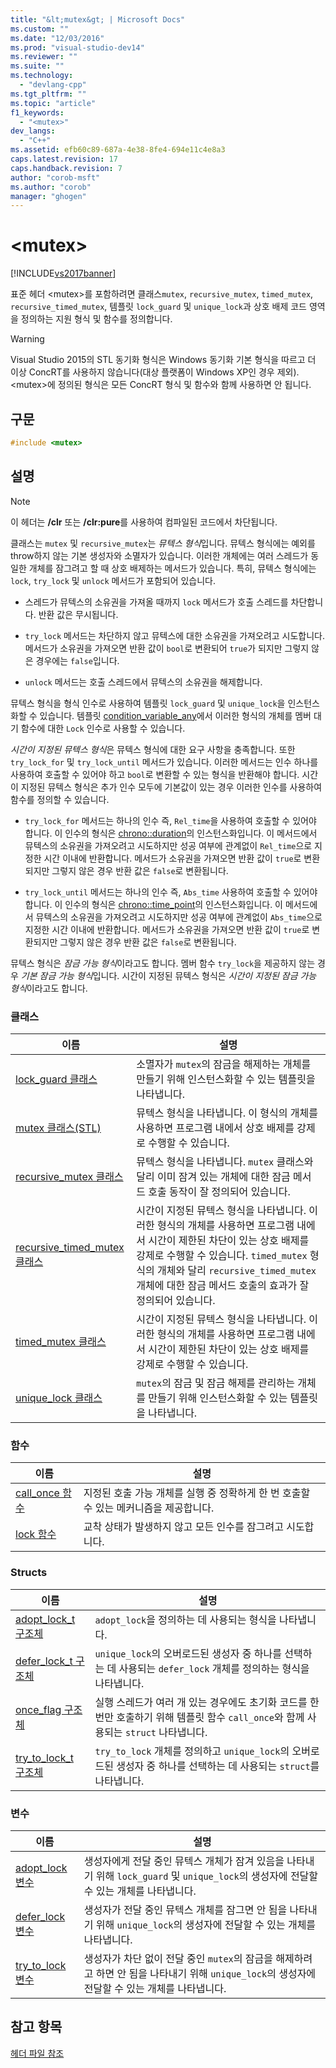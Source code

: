 ```yaml
---
title: "&lt;mutex&gt; | Microsoft Docs"
ms.custom: ""
ms.date: "12/03/2016"
ms.prod: "visual-studio-dev14"
ms.reviewer: ""
ms.suite: ""
ms.technology: 
  - "devlang-cpp"
ms.tgt_pltfrm: ""
ms.topic: "article"
f1_keywords: 
  - "<mutex>"
dev_langs: 
  - "C++"
ms.assetid: efb60c89-687a-4e38-8fe4-694e11c4e8a3
caps.latest.revision: 17
caps.handback.revision: 7
author: "corob-msft"
ms.author: "corob"
manager: "ghogen"
---
```

# &lt;mutex&gt;
[!INCLUDE[vs2017banner](../assembler/inline/includes/vs2017banner.md)]

표준 헤더 \<mutex\>를 포함하려면 클래스`mutex`, `recursive_mutex`, `timed_mutex`, `recursive_timed_mutex`, 템플릿 `lock_guard` 및 `unique_lock`과 상호 배제 코드 영역을 정의하는 지원 형식 및 함수를 정의합니다.  
  
> [!WARNING]
>  Visual Studio 2015의 STL 동기화 형식은 Windows 동기화 기본 형식을 따르고 더 이상 ConcRT를 사용하지 않습니다\(대상 플랫폼이 Windows XP인 경우 제외\).  \<mutex\>에 정의된 형식은 모든 ConcRT 형식 및 함수와 함께 사용하면 안 됩니다.  
  
## 구문  
  
```cpp  
#include <mutex>  
```  
  
## 설명  
  
> [!NOTE]
>  이 헤더는 **\/clr** 또는 **\/clr:pure**를 사용하여 컴파일된 코드에서 차단됩니다.  
  
 클래스는 `mutex` 및 `recursive_mutex`는 *뮤텍스 형식*입니다.  뮤텍스 형식에는 예외를 throw하지 않는 기본 생성자와 소멸자가 있습니다.  이러한 개체에는 여러 스레드가 동일한 개체를 잠그려고 할 때 상호 배제하는 메서드가 있습니다.  특히, 뮤텍스 형식에는 `lock`, `try_lock` 및 `unlock` 메서드가 포함되어 있습니다.  
  
-   스레드가 뮤텍스의 소유권을 가져올 때까지 `lock` 메서드가 호출 스레드를 차단합니다.  반환 값은 무시됩니다.  
  
-   `try_lock` 메서드는 차단하지 않고 뮤텍스에 대한 소유권을 가져오려고 시도합니다.  메서드가 소유권을 가져오면 반환 값이 `bool`로 변환되어 `true`가 되지만 그렇지 않은 경우에는 `false`입니다.  
  
-   `unlock` 메서드는 호출 스레드에서 뮤텍스의 소유권을 해제합니다.  
  
 뮤텍스 형식을 형식 인수로 사용하여 템플릿 `lock_guard` 및 `unique_lock`을 인스턴스화할 수 있습니다.  템플릿 [condition\_variable\_any](../standard-library/condition-variable-any-class.md)에서 이러한 형식의 개체를 멤버 대기 함수에 대한 `Lock` 인수로 사용할 수 있습니다.  
  
 *시간이 지정된 뮤텍스 형식*은 뮤텍스 형식에 대한 요구 사항을 충족합니다.  또한 `try_lock_for` 및 `try_lock_until` 메서드가 있습니다. 이러한 메서드는 인수 하나를 사용하여 호출할 수 있어야 하고 `bool`로 변환할 수 있는 형식을 반환해야 합니다.  시간이 지정된 뮤텍스 형식은 추가 인수 모두에 기본값이 있는 경우 이러한 인수를 사용하여 함수를 정의할 수 있습니다.  
  
-   `try_lock_for` 메서드는 하나의 인수 즉, `Rel_time`을 사용하여 호출할 수 있어야 합니다. 이 인수의 형식은 [chrono::duration](../standard-library/duration-class.md)의 인스턴스화입니다.  이 메서드에서 뮤텍스의 소유권을 가져오려고 시도하지만 성공 여부에 관계없이 `Rel_time`으로 지정한 시간 이내에 반환합니다.  메서드가 소유권을 가져오면 반환 값이 `true`로 변환되지만 그렇지 않은 경우 반환 값은 `false`로 변환됩니다.  
  
-   `try_lock_until` 메서드는 하나의 인수 즉, `Abs_time` 사용하여 호출할 수 있어야 합니다. 이 인수의 형식은 [chrono::time\_point](../standard-library/time-point-class.md)의 인스턴스화입니다.  이 메서드에서 뮤텍스의 소유권을 가져오려고 시도하지만 성공 여부에 관계없이 `Abs_time`으로 지정한 시간 이내에 반환합니다.  메서드가 소유권을 가져오면 반환 값이 `true`로 변환되지만 그렇지 않은 경우 반환 값은 `false`로 변환됩니다.  
  
 뮤텍스 형식은 *잠금 가능 형식*이라고도 합니다.  멤버 함수 `try_lock`을 제공하지 않는 경우 *기본 잠금 가능 형식*입니다.  시간이 지정된 뮤텍스 형식은 *시간이 지정된 잠금 가능 형식*이라고도 합니다.  
  
### 클래스  
  
|이름|설명|  
|--------|--------|  
|[lock\_guard 클래스](../standard-library/lock-guard-class.md)|소멸자가 `mutex`의 잠금을 해제하는 개체를 만들기 위해 인스턴스화할 수 있는 템플릿을 나타냅니다.|  
|[mutex 클래스\(STL\)](../standard-library/mutex-class-stl.md)|뮤텍스 형식을 나타냅니다.  이 형식의 개체를 사용하면 프로그램 내에서 상호 배제를 강제로 수행할 수 있습니다.|  
|[recursive\_mutex 클래스](../standard-library/recursive-mutex-class.md)|뮤텍스 형식을 나타냅니다.  `mutex` 클래스와 달리 이미 잠겨 있는 개체에 대한 잠금 메서드 호출 동작이 잘 정의되어 있습니다.|  
|[recursive\_timed\_mutex 클래스](../standard-library/recursive-timed-mutex-class.md)|시간이 지정된 뮤텍스 형식을 나타냅니다.  이러한 형식의 개체를 사용하면 프로그램 내에서 시간이 제한된 차단이 있는 상호 배제를 강제로 수행할 수 있습니다.  `timed_mutex` 형식의 개체와 달리 `recursive_timed_mutex` 개체에 대한 잠금 메서드 호출의 효과가 잘 정의되어 있습니다.|  
|[timed\_mutex 클래스](../standard-library/timed-mutex-class.md)|시간이 지정된 뮤텍스 형식을 나타냅니다.  이러한 형식의 개체를 사용하면 프로그램 내에서 시간이 제한된 차단이 있는 상호 배제를 강제로 수행할 수 있습니다.|  
|[unique\_lock 클래스](../standard-library/unique-lock-class.md)|`mutex`의 잠금 및 잠금 해제를 관리하는 개체를 만들기 위해 인스턴스화할 수 있는 템플릿을 나타냅니다.|  
  
### 함수  
  
|이름|설명|  
|--------|--------|  
|[call\_once 함수](../Topic/call_once%20Function.md)|지정된 호출 가능 개체를 실행 중 정확하게 한 번 호출할 수 있는 메커니즘을 제공합니다.|  
|[lock 함수](../Topic/lock%20Function.md)|교착 상태가 발생하지 않고 모든 인수를 잠그려고 시도합니다.|  
  
### Structs  
  
|이름|설명|  
|--------|--------|  
|[adopt\_lock\_t 구조체](../standard-library/adopt-lock-t-structure.md)|`adopt_lock`을 정의하는 데 사용되는 형식을 나타냅니다.|  
|[defer\_lock\_t 구조체](../standard-library/defer-lock-t-structure.md)|`unique_lock`의 오버로드된 생성자 중 하나를 선택하는 데 사용되는 `defer_lock` 개체를 정의하는 형식을 나타냅니다.|  
|[once\_flag 구조체](../standard-library/once-flag-structure.md)|실행 스레드가 여러 개 있는 경우에도 초기화 코드를 한 번만 호출하기 위해 템플릿 함수 `call_once`와 함께 사용되는 `struct` 나타냅니다.|  
|[try\_to\_lock\_t 구조체](../standard-library/try-to-lock-t-structure.md)|`try_to_lock` 개체를 정의하고 `unique_lock`의 오버로드된 생성자 중 하나를 선택하는 데 사용되는 `struct`를 나타냅니다.|  
  
### 변수  
  
|이름|설명|  
|--------|--------|  
|[adopt\_lock 변수](../Topic/adopt_lock%20Variable.md)|생성자에게 전달 중인 뮤텍스 개체가 잠겨 있음을 나타내기 위해 `lock_guard` 및 `unique_lock`의 생성자에 전달할 수 있는 개체를 나타냅니다.|  
|[defer\_lock 변수](../Topic/defer_lock%20Variable.md)|생성자가 전달 중인 뮤텍스 개체를 잠그면 안 됨을 나타내기 위해 `unique_lock`의 생성자에 전달할 수 있는 개체를 나타냅니다.|  
|[try\_to\_lock 변수](../Topic/try_to_lock%20Variable.md)|생성자가 차단 없이 전달 중인 `mutex`의 잠금을 해제하려고 하면 안 됨을 나타내기 위해 `unique_lock`의 생성자에 전달할 수 있는 개체를 나타냅니다.|  
  
## 참고 항목  
 [헤더 파일 참조](../standard-library/cpp-standard-library-header-files.md)